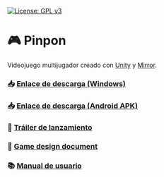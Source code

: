 [![License: GPL v3](https://img.shields.io/badge/License-GPLv3-blue.svg)](https://www.gnu.org/licenses/gpl-3.0)

# :video_game: Pinpon
Videojuego multijugador creado con [Unity](https://unity.com) y [Mirror](https://mirror-networking.com).

### :inbox_tray: [Enlace de descarga (Windows)](https://bit.ly/38m4n11)
### :inbox_tray: [Enlace de descarga (Android APK)](https://bit.ly/2BwhEs2)
### :movie_camera: [Tráiler de lanzamiento](https://youtu.be/9FB_gg9lxpk)
### :page_with_curl: [Game design document](documentacion/GDD.pdf)
### :books: [Manual de usuario](documentacion/Manual.pdf)
